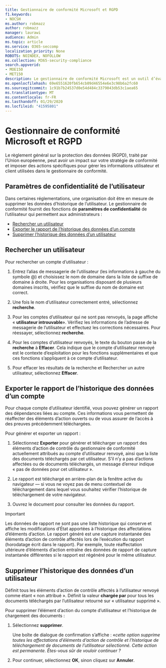 ```yaml
---
title: Gestionnaire de conformité Microsoft et RGPD
f1.keywords:
- NOCSH
ms.author: robmazz
author: robmazz
manager: laurawi
audience: Admin
ms.topic: article
ms.service: O365-seccomp
localization_priority: None
ROBOTS: NOINDEX, NOFOLLOW
ms.collection: M365-security-compliance
search.appverid:
- MOE150
- MET150
description: Le gestionnaire de conformité Microsoft est un outil d’évaluation des risques gratuit basé sur un flux de travail dans le portail d’approbation de service Microsoft. Le gestionnaire de conformité vous permet de suivre, d’affecter et de vérifier les activités de conformité réglementaire liées aux services Cloud de Microsoft.
ms.openlocfilehash: 69e6551620fb654cb09d46554e6e3c98b6a2fc60
ms.sourcegitcommit: 1c91b7b24537d0e54d484c3379043db53c1aea65
ms.translationtype: MT
ms.contentlocale: fr-FR
ms.lasthandoff: 01/29/2020
ms.locfileid: "41595801"
---
```

# <a name="microsoft-compliance-manager-and-the-gdpr"></a>Gestionnaire de conformité Microsoft et RGPD

Le règlement général sur la protection des données (RGPD), traité par l’Union européenne, peut avoir un impact sur votre stratégie de conformité et imposer des actions spécifiques pour gérer les informations utilisateur et client utilisées dans le gestionnaire de conformité.

## <a name="user-privacy-settings"></a>Paramètres de confidentialité de l’utilisateur

Dans certaines réglementations, une organisation doit être en mesure de supprimer les données d’historique de l’utilisateur. Le gestionnaire de conformité fournit des fonctions de **paramètres de confidentialité** de l’utilisateur qui permettent aux administrateurs :
  
- [Rechercher un utilisateur](#search-for-a-user)
- [Exporter le rapport de l’historique des données d’un compte](#export-a-report-of-account-data-history)
- [Supprimer l’historique des données d’un utilisateur](#delete-user-data-history)
  
## <a name="search-for-a-user"></a>Rechercher un utilisateur

Pour rechercher un compte d’utilisateur :
  
1. Entrez l’alias de messagerie de l’utilisateur (les informations à gauche du symbole @) et choisissez le nom de domaine dans la liste de suffixe de domaine à droite. Pour les organisations disposant de plusieurs domaines inscrits, vérifiez que le suffixe du nom de domaine est correct.

2. Une fois le nom d’utilisateur correctement entré, sélectionnez **recherche**.

3. Pour les comptes d’utilisateur qui ne sont pas renvoyés, la page affiche « **utilisateur introuvable**». Vérifiez les informations de l’adresse de messagerie de l’utilisateur et effectuez les corrections nécessaires. Pour réessayer, sélectionnez **recherche**.

4. Pour les comptes d’utilisateur renvoyés, le texte du bouton passe de la **recherche** à **Effacer**. Cela indique que le compte d’utilisateur renvoyé est le contexte d’exploitation pour les fonctions supplémentaires et que ces fonctions s’appliquent à ce compte d’utilisateur.

5. Pour effacer les résultats de la recherche et Rechercher un autre utilisateur, sélectionnez **Effacer**.

## <a name="export-a-report-of-account-data-history"></a>Exporter le rapport de l’historique des données d’un compte

Pour chaque compte d’utilisateur identifié, vous pouvez générer un rapport des dépendances liées au compte. Ces informations vous permettent de réaffecter des éléments d’action ouverts ou de vous assurer de l’accès à des preuves précédemment téléchargées.
  
 Pour générer et exporter un rapport :
  
1. Sélectionnez **Exporter** pour générer et télécharger un rapport des éléments d’action de contrôle du gestionnaire de conformité actuellement attribués au compte d’utilisateur renvoyé, ainsi que la liste des documents téléchargés par cet utilisateur. S’il n’y a pas d’actions affectées ou de documents téléchargés, un message d’erreur indique « pas de données pour cet utilisateur ».

2. Le rapport est téléchargé en arrière-plan de la fenêtre active du navigateur — si vous ne voyez pas de menu contextuel de téléchargement dans lequel vous souhaitez vérifier l’historique de téléchargement de votre navigateur.

3. Ouvrez le document pour consulter les données du rapport.

> [!IMPORTANT]
> Les données de rapport ne sont pas une liste historique qui conserve et affiche les modifications d’État apportées à l’historique des affectations d’éléments d’action. Le rapport généré est une capture instantanée des éléments d’action de contrôle affectés lors de l’exécution du rapport (horodatage écrit dans le rapport). Par exemple, toute réaffectation ultérieure d’éléments d’action entraîne des données de rapport de capture instantanée différentes si le rapport est régénéré pour le même utilisateur.
  
## <a name="delete-user-data-history"></a>Supprimer l’historique des données d’un utilisateur

Définit tous les éléments d’action de contrôle affectés à l’utilisateur renvoyé comme étant « non attribué ». Définit la valeur **chargée par** pour tous les documents téléchargés par l’utilisateur retourné sur « utilisateur supprimé ».
  
Pour supprimer l’élément d’action du compte d’utilisateur et l’historique de chargement des documents :
  
1. Sélectionnez **supprimer**.

    Une boîte de dialogue de confirmation s’affiche : «*cette option supprime toutes les affectations d’éléments d’action de contrôle et l’historique de téléchargement de documents de l’utilisateur sélectionné. Cette action est permanente. Êtes-vous sûr de vouloir continuer ?*

2. Pour continuer, sélectionnez **OK**, sinon cliquez sur **Annuler**.
